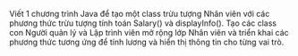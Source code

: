 Viết 1 chương trình Java để tạo một class trừu tượng Nhân viên 
với các phương thức trừu tượng tính toán Salary() và displayInfo().
Tạo các class con Người quản lý và Lập trình viên mở rộng lớp Nhân
viên và triển khai các phương thức tương ứng để tính lương và
hiển thị thông tin cho từng vai trò. 